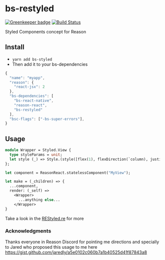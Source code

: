 # bs-restyled

[![Greenkeeper badge](https://badges.greenkeeper.io/Astrocoders/restyled.svg)](https://greenkeeper.io/)
[![Build Status](https://travis-ci.org/Astrocoders/restyled.svg?branch=master)](https://travis-ci.org/Astrocoders/restyled)

Styled Components concept for Reason

## Install

* `yarn add bs-styled`
* Then add it to your bs-dependencies

```js
{
  "name": "myapp",
  "reason": {
    "react-jsx": 2
  },
  "bs-dependencies": [
    "bs-react-native",
    "reason-react",
    "bs-restyled"
  ],
  "bsc-flags": ["-bs-super-errors"],
}
```

## Usage

```ml
module Wrapper = Styled.View {
  type styleParams = unit;
  let style (_) => Style.(style([flex(1), flexDirection(`column), justifyContent(`center)]));
};

let component = ReasonReact.statelessComponent("MyView");

let make = (_children) => {
  ...component,
  render: (_self) =>
    <Wrapper>
      ...anything else...
    </Wrapper>
}
```

Take a look in the [REStyled.re](https://github.com/Astrocoders/restyled/blob/master/re/REStyled.re) for more

### Acknowledgments

Thanks everyone in Reason Discord for pointing me
directions and specially to Jared who proposed this
usage to me here https://gist.github.com/jaredly/a5e0102c060b7a1b40525d41f87843a8
